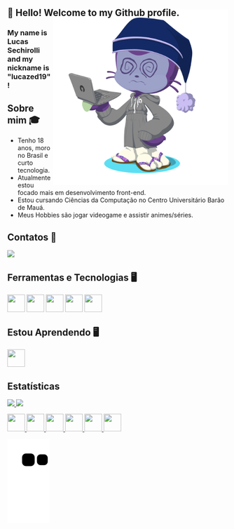 ## 👋 Hello! Welcome to my Github profile. <img align="right" style="margin-top:-20px" src="./images/octacat.png" height="400">
### My name is Lucas Sechirolli and my nickname is "lucazed19"! 


## Sobre mim 🎓
- Tenho 18 anos, moro no Brasil e curto tecnologia. 
- Atualmente estou focado mais em desenvolvimento front-end.
- Estou cursando Ciências da Computação no Centro Universitário Barão de Mauá.
- Meus Hobbies são jogar videogame e assistir animes/séries.

## Contatos 📱
<a href="https://instagram.com/lucazed_" target="_blank"><img src="https://img.shields.io/badge/-Instagram-%23E4405F?style=for-the-badge&logo=instagram&logoColor=white" target="_blank"></a>

## Ferramentas e Tecnologias 🖥️
 <img src="https://cdn.jsdelivr.net/gh/devicons/devicon/icons/html5/html5-original.svg" width="40" height="40"/> <img src="https://cdn.jsdelivr.net/gh/devicons/devicon/icons/css3/css3-plain.svg" width="40" height="40"/> <img src="https://cdn.jsdelivr.net/gh/devicons/devicon/icons/angularjs/angularjs-original.svg" width="40" height="40"/> <img src="https://cdn.jsdelivr.net/gh/devicons/devicon/icons/javascript/javascript-original.svg" width="40" height="40"/> <img src="https://cdn.jsdelivr.net/gh/devicons/devicon/icons/typescript/typescript-original.svg" width="40" height="40"/>
 
 ## Estou Aprendendo 🖥️
 <img src="https://cdn.jsdelivr.net/gh/devicons/devicon/icons/java/java-original.svg" width="40" height="40"/>
 
 
 ## Estatísticas
 <div>
<a href="https://github.com/lucazed19">
<img height="180em" src="https://github-readme-stats.vercel.app/api/top-langs/?username=lucazed19&layout=compact&langs_count=7&theme=dracula"/>
<img height="180em" src="https://github-readme-stats.vercel.app/api?username=lucazed19&show_icons=true&theme=dracula&include_all_commits=true&count_private=true"/>
</div>

<img src="https://cdn.jsdelivr.net/gh/devicons/devicon/icons/html5/html5-original.svg" width="40" height="40"/> <img src="https://cdn.jsdelivr.net/gh/devicons/devicon/icons/css3/css3-plain.svg" width="40" height="40"/> <img src="https://cdn.jsdelivr.net/gh/devicons/devicon/icons/angularjs/angularjs-original.svg" width="40" height="40"/> <img src="https://cdn.jsdelivr.net/gh/devicons/devicon/icons/javascript/javascript-original.svg" width="40" height="40"/> <img src="https://cdn.jsdelivr.net/gh/devicons/devicon/icons/typescript/typescript-original.svg" width="40" height="40"/> <img src="https://cdn.jsdelivr.net/gh/devicons/devicon/icons/java/java-original.svg" width="40" height="40"/>

![Snake animation](https://github.com/lucazed19/lucazed19/blob/output/github-contribution-grid-snake.svg)

